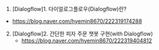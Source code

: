 
1. [Dialogflow]1. 다이얼로그플로우(Dialogflow)란?
  - https://blog.naver.com/hyemin8670/222319174288

2. [Dialogflow]2. 간단한 피자 주문 챗봇 구현(with Dialogflow)
   - https://blog.naver.com/hyemin8670/222319404812